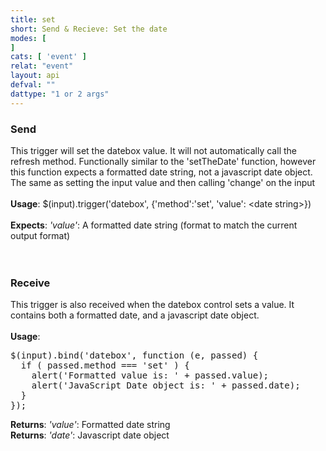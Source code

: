 ```yaml
---
title: set
short: Send & Recieve: Set the date
modes: [
]
cats: [ 'event' ]
relat: "event"
layout: api
defval: ""
dattype: "1 or 2 args"
---
```


<h3>Send</h3>This trigger will set the datebox value.  It will not automatically call the refresh method. Functionally similar to the 'setTheDate' function, however this function expects a formatted date string, not a javascript date object.  The same as setting the input value and then calling 'change' on the input<br><br><b>Usage</b>: $(input).trigger('datebox', {'method':'set', 'value': &lt;date string>})<br><br><b>Expects</b>: <em>'value'</em>: A formatted date string (format to match the current output format)<br><br><br><h3>Receive</h3>This trigger is also received when the datebox control sets a value.  It contains both a formatted date, and a javascript date object.<br><br><b>Usage</b>: <pre class='prettyprint'>$(input).bind('datebox', function (e, passed) { 
  if ( passed.method === 'set' ) {
    alert('Formatted value is: ' + passed.value);
    alert('JavaScript Date object is: ' + passed.date);
  }
});</pre><b>Returns</b>: <em>'value'</em>: Formatted date string<br><b>Returns</b>: <em>'date'</em>: Javascript date object
